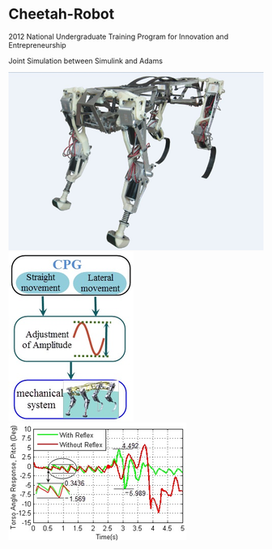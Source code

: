 # Cheetah-Robot
2012 National Undergraduate Training Program for Innovation and Entrepreneurship

Joint Simulation between Simulink and Adams

![image](https://github.com/ChenyangZhou/Cheetah-Robot/blob/master/etc/Robot.JPG)
![image](https://github.com/ChenyangZhou/Cheetah-Robot/blob/master/etc/Scheme.jpg) ![image](https://github.com/ChenyangZhou/Cheetah-Robot/blob/master/etc/CompareReflex.jpg)
